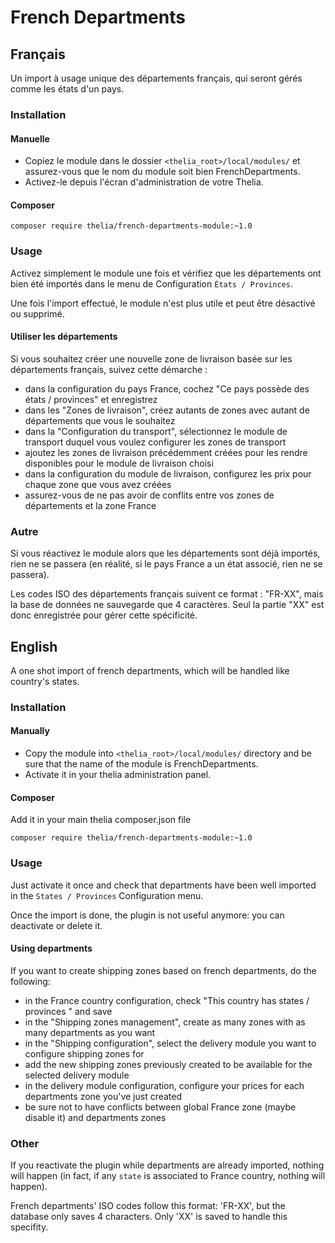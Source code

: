 # French Departments

## Français

Un import à usage unique des départements français, qui seront gérés comme les états d'un pays.

### Installation

#### Manuelle

* Copiez le module dans le dossier ```<thelia_root>/local/modules/``` et assurez-vous que le nom du module soit bien FrenchDepartments.
* Activez-le depuis l'écran d'administration de votre Thelia.

#### Composer

```
composer require thelia/french-departments-module:~1.0
```

### Usage

Activez simplement le module une fois et vérifiez que les départements ont bien été importés dans le menu de Configuration `États / Provinces`.

Une fois l'import effectué, le module n'est plus utile et peut être désactivé ou supprimé.

#### Utiliser les départements

Si vous souhaitez créer une nouvelle zone de livraison basée sur les départements français, suivez cette démarche :

- dans la configuration du pays France, cochez "Ce pays possède des états / provinces" et enregistrez
- dans les "Zones de livraison", créez autants de zones avec autant de départements que vous le souhaitez
- dans la "Configuration du transport", sélectionnez le module de transport duquel vous voulez configurer les zones de transport
- ajoutez les zones de livraison précédemment créées pour les rendre disponibles pour le module de livraison choisi
- dans la configuration du module de livraison, configurez les prix pour chaque zone que vous avez créées
- assurez-vous de ne pas avoir de conflits entre vos zones de départements et la zone France

### Autre

Si vous réactivez le module alors que les départements sont déjà importés, rien ne se passera (en réalité, si le pays France a un état associé, rien ne se passera).

Les codes ISO des départements français suivent ce format : "FR-XX", mais la base de données ne sauvegarde que 4 caractères. Seul la partie "XX" est donc enregistrée pour gérer cette spécificité.


## English

A one shot import of french departments, which will be handled like country's states.

### Installation

#### Manually

* Copy the module into ```<thelia_root>/local/modules/``` directory and be sure that the name of the module is FrenchDepartments.
* Activate it in your thelia administration panel.

#### Composer

Add it in your main thelia composer.json file

```
composer require thelia/french-departments-module:~1.0
```

### Usage

Just activate it once and check that departments have been well imported in the `States / Provinces` Configuration menu.

Once the import is done, the plugin is not useful anymore: you can deactivate or delete it.

#### Using departments

If you want to create shipping zones based on french departments, do the following:

- in the France country configuration, check "This country has states / provinces " and save
- in the "Shipping zones management", create as many zones with as many departments as you want
- in the "Shipping configuration", select the delivery module you want to configure shipping zones for
- add the new shipping zones previously created to be available for the selected delivery module
- in the delivery module configuration, configure your prices for each departments zone you've just created
- be sure not to have conflicts between global France zone (maybe disable it) and departments zones

### Other

If you reactivate the plugin while departments are already imported, nothing will happen (in fact, if any `state` is associated to France country, nothing will happen).

French departments' ISO codes follow this format: 'FR-XX', but the database only saves 4 characters. Only 'XX' is saved to handle this specifity.

